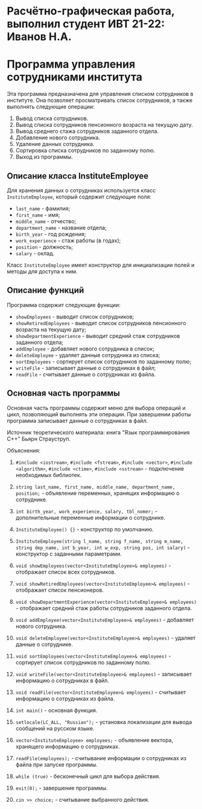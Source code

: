 #  Расчётно-графическая работа, выполнил студент ИВТ 21-22: Иванов Н.А.
# Программа управления сотрудниками института

Эта программа предназначена для управления списком сотрудников в институте. Она позволяет просматривать список сотрудников, а также выполнять следующие операции:

1. Вывод списка сотрудников.
2. Вывод списка сотрудников пенсионного возраста на текущую дату.
3. Вывод среднего стажа сотрудников заданного отдела.
4. Добавление нового сотрудника.
5. Удаление данных сотрудника.
6. Сортировка списка сотрудников по заданному полю.
0. Выход из программы.

## Описание класса InstituteEmployee

Для хранения данных о сотрудниках используется класс `InstituteEmployee`, который содержит следующие поля:

- `last_name` - фамилия;
- `first_name` - имя;
- `middle_name` - отчество;
- `department_name` - название отдела;
- `birth_year` - год рождения;
- `work_experience` - стаж работы (в годах);
- `position` - должность;
- `salary` - оклад.

Класс `InstituteEmployee` имеет конструктор для инициализации полей и методы для доступа к ним.

## Описание функций

Программа содержит следующие функции:

- `showEmployees` - выводит список сотрудников;
- `showRetiredEmployees` - выводит список сотрудников пенсионного возраста на текущую дату;
- `showDepartmentExperience` - выводит средний стаж сотрудников заданного отдела;
- `addEmployee` - добавляет нового сотрудника в список;
- `deleteEmployee` - удаляет данные сотрудника из списка;
- `sortEmployees` - сортирует список сотрудников по заданному полю;
- `writeFile` - записывает данные о сотрудниках в файл;
- `readFile` - считывает данные о сотрудниках из файла.

## Основная часть программы

Основная часть программы содержит меню для выбора операций и цикл, позволяющий выполнять эти операции. При завершении работы программа записывает данные о сотрудниках в файл.

Источник теоретического материала: книга "Язык программирования C++" Бьярн Страуструп.

Объяснения:
1. ```#include <iostream>```, ```#include <fstream>```, ```#include <vector>```, ```#include <algorithm>```, ```#include <ctime>```, ```#include <sstream>``` - подключение необходимых библиотек.

2. ```string last_name, first_name, middle_name, department_name, position;``` - объявление переменных, хранящих информацию о сотруднике.

3. ```int birth_year, work_experience, salary, tbl_nomer;``` - дополнительные переменные информации о сотруднике.

4. ```InstituteEmployee() {}``` - конструктор по умолчанию.

5. ```InstituteEmployee(string l_name, string f_name, string m_name, string dep_name, int b_year, int w_exp, string pos, int salary)``` - конструктор с заданными параметрами.

6. ```void showEmployees(vector<InstituteEmployee>& employees)``` - отображает список всех сотрудников.

7. ```void showRetiredEmployees(vector<InstituteEmployee>& employees)``` - отображает список пенсионеров.

8. ```void showDepartmentExperience(vector<InstituteEmployee>& employees)``` - отображает средний стаж работы сотрудников заданного отдела.

9. ```void addEmployee(vector<InstituteEmployee>& employees)``` - добавляет нового сотрудника.

10. ```void deleteEmployee(vector<InstituteEmployee>& employees)``` - удаляет данные о сотруднике.

11. ```void sortEmployees(vector<InstituteEmployee>& employees)``` - сортирует список сотрудников по заданному полю.

12. ```void writeFile(vector<InstituteEmployee>& employees)``` - записывает информацию о сотрудниках в файл.

13. ```void readFile(vector<InstituteEmployee>& employees)``` - считывает информацию о сотрудниках из файла.

14. ```int main()``` - основная функция.

15. ```setlocale(LC_ALL, "Russian");``` - установка локализации для вывода сообщений на русском языке.

16. ```vector<InstituteEmployee> employees;``` - объявление вектора, хранящего информацию о сотрудниках.

17. ```readFile(employees);``` - считывание информации о сотрудниках из файла при запуске программы.

18. ```while (true)``` - бесконечный цикл для выбора действия.

19. ```exit(0);``` - завершение программы.

20. ```cin >> choice;``` - считывание выбранного действия.

